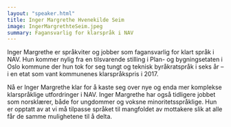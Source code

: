 ```yaml
---
layout: "speaker.html"
title: Inger Margrethe Hvenekilde Seim
image: IngerMargrethteSeim.jpeg
summary: Fagansvarlig for klarspråk i NAV
---
```

Inger Margrethe er språkviter og jobber som fagansvarlig for klart språk i NAV. Hun kommer nylig fra en tilsvarende stilling i Plan- og bygningsetaten i Oslo kommune der hun tok for seg tungt og teknisk byråkratspråk i seks år – i en etat som vant kommunenes klarspråkspris i 2017. 

Nå er Inger Margrethe klar for å kaste seg over nye og enda mer komplekse klarspråklige utfordringer i NAV. Inger Margrethe har også tidligere jobbet som norsklærer, både for ungdommer og voksne minoritetsspråklige. Hun er opptatt av at vi må tilpasse språket til mangfoldet av mottakere slik at alle får de samme mulighetene til å delta.
